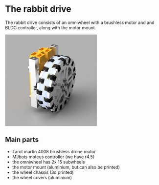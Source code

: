 # The rabbit drive

The rabbit drive consists of an omniwheel with a brushless motor and and BLDC controller, along with the motor mount.

![Render of the rabbit drive with omniwheel and moteus BLDC controller](/01-drive/Render/rabbitwheel_230920-small.png)

## Main parts

- Tarot martin 4008 brushless drone motor
- MJbots moteus controller (we have r4.5)
- the omniwheel has 2x 15 subwheels
- the motor mount (aluminium, but can also be printed)
- the wheel chassis (3d printed)
- the wheel covers (aluminium)



